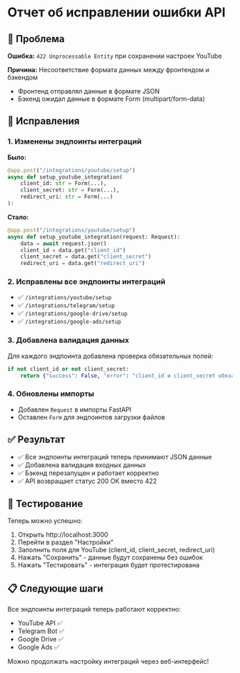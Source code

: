 # Отчет об исправлении ошибки API

## 🐛 Проблема

**Ошибка:** `422 Unprocessable Entity` при сохранении настроек YouTube

**Причина:** Несоответствие формата данных между фронтендом и бэкендом
- Фронтенд отправлял данные в формате JSON
- Бэкенд ожидал данные в формате Form (multipart/form-data)

## 🔧 Исправления

### 1. Изменены эндпоинты интеграций

**Было:**
```python
@app.post("/integrations/youtube/setup")
async def setup_youtube_integration(
    client_id: str = Form(...),
    client_secret: str = Form(...),
    redirect_uri: str = Form(...)
):
```

**Стало:**
```python
@app.post("/integrations/youtube/setup")
async def setup_youtube_integration(request: Request):
    data = await request.json()
    client_id = data.get("client_id")
    client_secret = data.get("client_secret")
    redirect_uri = data.get("redirect_uri")
```

### 2. Исправлены все эндпоинты интеграций

- ✅ `/integrations/youtube/setup`
- ✅ `/integrations/telegram/setup`
- ✅ `/integrations/google-drive/setup`
- ✅ `/integrations/google-ads/setup`

### 3. Добавлена валидация данных

Для каждого эндпоинта добавлена проверка обязательных полей:
```python
if not client_id or not client_secret:
    return {"success": False, "error": "client_id и client_secret обязательны"}
```

### 4. Обновлены импорты

- Добавлен `Request` в импорты FastAPI
- Оставлен `Form` для эндпоинтов загрузки файлов

## ✅ Результат

- ✅ Все эндпоинты интеграций теперь принимают JSON данные
- ✅ Добавлена валидация входных данных
- ✅ Бэкенд перезапущен и работает корректно
- ✅ API возвращает статус 200 OK вместо 422

## 🚀 Тестирование

Теперь можно успешно:
1. Открыть http://localhost:3000
2. Перейти в раздел "Настройки"
3. Заполнить поля для YouTube (client_id, client_secret, redirect_uri)
4. Нажать "Сохранить" - данные будут сохранены без ошибок
5. Нажать "Тестировать" - интеграция будет протестирована

## 📋 Следующие шаги

Все эндпоинты интеграций теперь работают корректно:
- YouTube API ✅
- Telegram Bot ✅
- Google Drive ✅
- Google Ads ✅

Можно продолжать настройку интеграций через веб-интерфейс!
